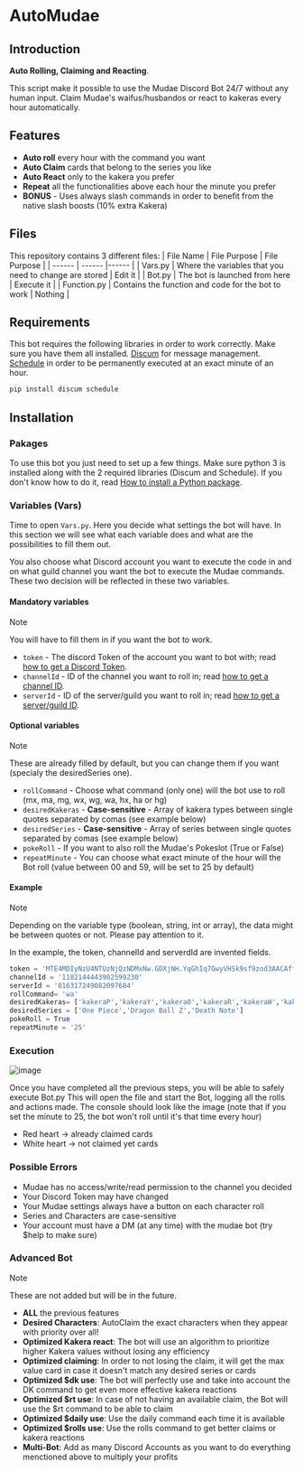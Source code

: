 # AutoMudae

## Introduction

**Auto Rolling, Claiming and Reacting**.

This script make it possible to use the Mudae Discord Bot 24/7 without any human input. Claim Mudae's waifus/husbandos or react to kakeras every hour automatically.

## Features

- **Auto roll** every hour with the command you want
- **Auto Claim** cards that belong to the series you like
- **Auto React** only to the kakera you prefer
- **Repeat** all the functionalities above each hour the minute you prefer
- **BONUS** - Uses always slash commands in order to benefit from the native slash boosts (10% extra Kakera)

## Files

This repository contains 3 different files:
| File Name | File Purpose | File Purpose |
| ------ | ------ |------ |
| Vars.py | Where the variables that you need to change are stored | Edit it |
| Bot.py | The bot is launched from here | Execute it |
| Function.py | Contains the function and code for the bot to work | Nothing |

## Requirements

This bot requires the following libraries in order to work correctly. Make sure you have them all installed.
[Discum](https://pypi.org/project/discum/) for message management.
[Schedule](https://nodejs.org/) in order to be permanently executed at an exact minute of an hour.

```python
pip install discum schedule
```

## Installation

### Pakages

To use this bot you just need to set up a few things. Make sure python 3 is installed along with the 2 required libraries (Discum and Schedule).
If you don't know how to do it, read [How to install a Python package](https://packaging.python.org/en/latest/tutorials/installing-packages/).

### Variables (Vars)

Time to open `Vars.py`. Here you decide what settings the bot will have. In this section we will see what each variable does and what are the possibilities to fill them out.

You also choose what Discord account you want to execute the code in and on what guild channel you want the bot to execute the Mudae commands. These two decision will be reflected in these two variables.

#### Mandatory variables

> [!Note]
> You will have to fill them in if you want the bot to work.

- `token` - The discord Token of the account you want to bot with; read [how to get a Discord Token](https://www.androidauthority.com/get-discord-token-3149920/).
- `channelId` - ID of the channel you want to roll in; read [how to get a channel ID](https://docs.statbot.net/docs/faq/general/how-find-id/).
- `serverId` - ID of the server/guild you want to roll in; read [how to get a server/guild ID](https://docs.statbot.net/docs/faq/general/how-find-id/).

#### Optional variables

> [!Note]
> These are already filled by default, but you can change them if you want (specialy the desiredSeries one).

- `rollCommand` - Choose what command (only one) will the bot use to roll (mx, ma, mg, wx, wg, wa, hx, ha or hg)
- `desiredKakeras` - **Case-sensitive** - Array of kakera types between single quotes separated by comas (see example below)
- `desiredSeries` - **Case-sensitive** - Array of series between single quotes separated by comas (see example below)
- `pokeRoll` - If you want to also roll the Mudae's Pokeslot (True or False)
- `repeatMinute` - You can choose what exact minute of the hour will the Bot roll (value between 00 and 59, will be set to 25 by default)

#### Example

> [!Note]
> Depending on the variable type (boolean, string, int or array), the data might be between quotes or not. Please pay attention to it.

In the example, the token, channelId and serverdId are invented fields.

```python
token = 'MTE4MDIyNzU4NTUzNjQzNDMxNw.GDXjNH.YqGhIq7GwyVHSk9sf9zod3AACAffJeZiynTexc' 
channelId = '1182144443902599230'                 
serverId = '816317249082097684'                  
rollCommand= 'wa'
desiredKakeras= ['kakeraP','kakeraY','kakeraO','kakeraR','kakeraW','kakeraL']
desiredSeries = ['One Piece','Dragon Ball Z','Death Note']
pokeRoll = True
repeatMinute = '25'
```

### Execution

![image](https://github.com/GuilleDiazFentanes/AutoClaim-AutoRoll-AutoReact-MudaeBot-2023/assets/152492889/b39973db-35b7-4de4-a111-95c40de5c04d)

Once you have completed all the previous steps, you will be able to safely execute Bot.py
This will open the file and start the Bot, logging all the rolls and actions made. The console should look like the image
(note that if you set the minute to 25, the bot won't roll until it's that time every hour)

- Red heart -> already claimed cards
- White heart -> not claimed yet cards

### Possible Errors

- Mudae has no access/write/read permission to the channel you decided
- Your Discord Token may have changed
- Your Mudae settings always have a button on each character roll
- Series and Characters are case-sensitive
- Your account must have a DM (at any time) with the mudae bot (try $help to make sure)

### Advanced Bot

> [!Note]
> These are not added but will be in the future.

- **ALL** the previous features
- **Desired Characters**: AutoClaim the exact characters when they appear with priority over all!
- **Optimized Kakera react**: The bot will use an algorithm to prioritize higher Kakera values without losing any efficiency
- **Optimized claiming**: In order to not losing the claim, it will get the max value card in case it doesn't match any desired series or cards
- **Optimized $dk use**: The bot will perfectly use and take into account the DK command to get even more effective kakera reactions
- **Optimized $rt use**: In case of not having an available claim, the Bot will use the $rt command to be able to claim
- **Optimized $daily use**: Use the daily command each time it is available
- **Optimized $rolls use**: Use the rolls command to get better claims or kakera reactions
- **Multi-Bot**: Add as many Discord Accounts as you want to do everything menctioned above to multiply your profits
